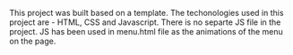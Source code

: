 This project was built based on a template. The techonologies used in this project are - HTML, CSS and Javascript. There is no separte JS file in the project. JS has been used in menu.html file as the animations of the menu on the page.

